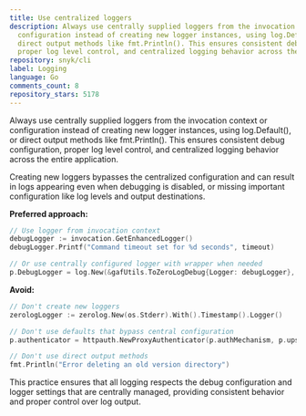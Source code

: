 ```yaml
---
title: Use centralized loggers
description: Always use centrally supplied loggers from the invocation context or
  configuration instead of creating new logger instances, using log.Default(), or
  direct output methods like fmt.Println(). This ensures consistent debug configuration,
  proper log level control, and centralized logging behavior across the entire application.
repository: snyk/cli
label: Logging
language: Go
comments_count: 8
repository_stars: 5178
---
```


Always use centrally supplied loggers from the invocation context or configuration instead of creating new logger instances, using log.Default(), or direct output methods like fmt.Println(). This ensures consistent debug configuration, proper log level control, and centralized logging behavior across the entire application.

Creating new loggers bypasses the centralized configuration and can result in logs appearing even when debugging is disabled, or missing important configuration like log levels and output destinations.

**Preferred approach:**
```go
// Use logger from invocation context
debugLogger := invocation.GetEnhancedLogger()
debugLogger.Printf("Command timeout set for %d seconds", timeout)

// Or use centrally configured logger with wrapper when needed
p.DebugLogger = log.New(&gafUtils.ToZeroLogDebug{Logger: debugLogger}, "", 0)
```

**Avoid:**
```go
// Don't create new loggers
zerologLogger := zerolog.New(os.Stderr).With().Timestamp().Logger()

// Don't use defaults that bypass central configuration  
p.authenticator = httpauth.NewProxyAuthenticator(p.authMechanism, p.upstreamProxy, log.Default())

// Don't use direct output methods
fmt.Println("Error deleting an old version directory")
```

This practice ensures that all logging respects the debug configuration and logger settings that are centrally managed, providing consistent behavior and proper control over log output.